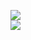 [![](https://img.shields.io/badge/Made%20With-Github%20Spray-lightgrey.svg?style=for-the-badge&logo=github)](https://github.com/Annihil/github-spray#3465)  
[![](https://i.imgur.com/2DrTn0Z.gif)](https://github.com/Annihil/github-spray)